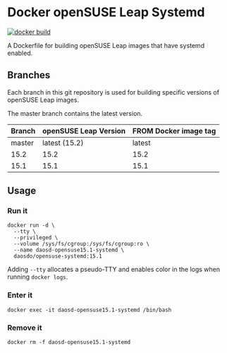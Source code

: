 # Docker openSUSE Leap Systemd

[![docker build](https://github.com/daos-do/docker-opensuse-systemd/workflows/docker%20build/badge.svg?branch=15.1)](https://hub.docker.com/repository/docker/daosdo/opensuse-systemd)

A Dockerfile for building openSUSE Leap images that have systemd enabled.

## Branches

Each branch in this git repository is used for building specific versions
of openSUSE Leap images.

The master branch contains the latest version.

|Branch |openSUSE Leap Version|FROM Docker image tag|
|-------|---------------------|---------------------|
|master |latest (15.2)        |latest               |
|15.2   |15.2                 |15.2                 |
|15.1   |15.1                 |15.1                 |

## Usage

### Run it

```
docker run -d \
  --tty \
  --privileged \
  --volume /sys/fs/cgroup:/sys/fs/cgroup:ro \
  --name daosd-opensuse15.1-systemd \
  daosdo/opensuse-systemd:15.1
```

Adding `--tty` allocates a pseudo-TTY and enables color in the logs when
running `docker logs`.

### Enter it

```
docker exec -it daosd-opensuse15.1-systemd /bin/bash
```

### Remove it

```
docker rm -f daosd-opensuse15.1-systemd
```
